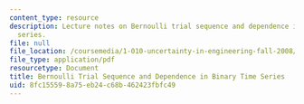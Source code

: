 ```yaml
---
content_type: resource
description: Lecture notes on Bernoulli trial sequence and dependence in binary time
  series.
file: null
file_location: /coursemedia/1-010-uncertainty-in-engineering-fall-2008/8fc155598a75eb24c68b462423fbfc49_app_05.pdf
file_type: application/pdf
resourcetype: Document
title: Bernoulli Trial Sequence and Dependence in Binary Time Series
uid: 8fc15559-8a75-eb24-c68b-462423fbfc49
---
```

